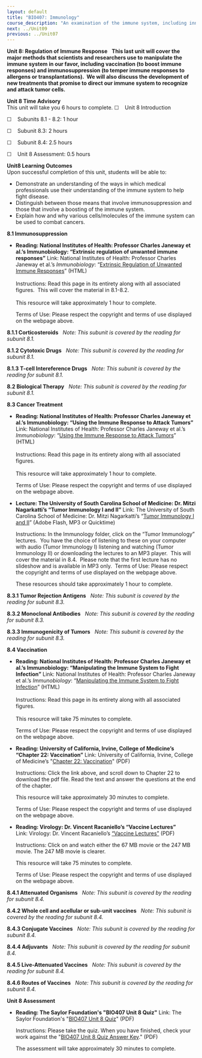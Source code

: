 ```yaml
---
layout: default
title: "BIO407: Immunology"
course_description: "An examination of the immune system, including innate and adaptive immunity, the cells involved in each of process of the immune system and their role in the immune response, and how antibodies are used to confer immunity for future potential exposures."
next: ../Unit09
previous: ../Unit07
---
```

**Unit 8: Regulation of Immune Response** <span id="8"></span> 
**This last unit will cover the major methods that scientists and
researchers use to manipulate the immune system in our favor, including
vaccination (to boost immune responses) and immunosuppression (to temper
immune responses to allergens or transplantations).  We will also
discuss the development of new treatments that promise to direct our
immune system to recognize and attack tumor cells.**

**Unit 8 Time Advisory**  
This unit will take you 6 hours to complete.
☐    Unit 8 Introduction

☐    Subunits 8.1 - 8.2: 1 hour

☐    Subunit 8.3: 2 hours

☐    Subunit 8.4: 2.5 hours

☐    Unit 8 Assessment: 0.5 hours

**Unit8 Learning Outcomes**  
Upon successful completion of this unit, students will be able to:

-   Demonstrate an understanding of the ways in which medical
    professionals use their understanding of the immune system to help
    fight disease.
-   Distinguish between those means that involve immunosuppression and
    those that involve a boosting of the immune system.
-   Explain how and why various cells/molecules of the immune system can
    be used to combat cancers.

**8.1 Immunosuppression** <span id="8.1"></span> 
-   **Reading: National Institutes of Health: Professor Charles Janeway
    et al.’s Immunobiology: “Extrinsic regulation of unwanted immune
    responses”**
    Link: National Institutes of Health: Professor Charles Janeway et
    al.’s *Immunobiology*: “[Extrinsic Regulation of Unwanted Immune
    Responses](http://www.ncbi.nlm.nih.gov/bookshelf/br.fcgi?book=imm&part=A2163)”
    (HTML)  
        
     Instructions: Read this page in its entirety along with all
    associated figures.  This will cover the material in 8.1-8.2.  
        
     This resource will take approximately 1 hour to complete.  
      
     Terms of Use: Please respect the copyright and terms of use
    displayed on the webpage above.

**8.1.1 Corticosteroids** <span id="8.1.1"></span> 
*Note: This subunit is covered by the reading for subunit 8.1.*

**8.1.2 Cytotoxic Drugs** <span id="8.1.2"></span> 
*Note: This subunit is covered by the reading for subunit 8.1.*

**8.1.3 T-cell Intereference Drugs** <span id="8.1.3"></span> 
*Note: This subunit is covered by the reading for subunit 8.1.*

**8.2 Biological Therapy** <span id="8.2"></span> 
*Note: This subunit is covered by the reading for subunit 8.1.*

**8.3 Cancer Treatment** <span id="8.3"></span> 
-   **Reading: National Institutes of Health: Professor Charles Janeway
    et al.’s Immunobiology: “Using the Immune Response to Attack
    Tumors”**
    Link: National Institutes of Health: Professor Charles Janeway et
    al.’s *Immunobiology*: “[Using the Immune Response to Attack
    Tumors](http://www.ncbi.nlm.nih.gov/bookshelf/br.fcgi?book=imm&part=A2184)”
    (HTML)  
        
     Instructions: Read this page in its entirety along with all
    associated figures.   
        
     This resource will take approximately 1 hour to complete.  
      
     Terms of Use: Please respect the copyright and terms of use
    displayed on the webpage above.

-   **Lecture: The University of South Carolina School of Medicine: Dr.
    Mitzi Nagarkatti’s “Tumor Immunology I and II”**
    Link: The University of South Carolina School of Medicine: Dr. Mitzi
    Nagarkatti’s “[Tumor Immunology I and
    II](http://media.med.sc.edu/microbiology2009/)” (Adobe Flash, MP3 or
    Quicktime)    
      
     Instructions: In the Immunology folder, click on the “Tumor
    Immunology” lectures.  You have the choice of listening to these on
    your computer with audio (Tumor Immunology I) listening and watching
    (Tumor Immunology II) or downloading the lectures to an MP3 player. 
    This will cover the material in 8.4.  Please note that the first
    lecture has no slideshow and is available in MP3 only.  Terms of
    Use: Please respect the copyright and terms of use displayed on the
    webpage above.  
      
     These resources should take approximately 1 hour to complete.

**8.3.1 Tumor Rejection Antigens** <span id="8.3.1"></span> 
*Note: This subunit is covered by the reading for subunit 8.3.*

**8.3.2 Monoclonal Antibodies** <span id="8.3.2"></span> 
*Note: This subunit is covered by the reading for subunit 8.3.*

**8.3.3 Immunogenicity of Tumors** <span id="8.3.3"></span> 
*Note: This subunit is covered by the reading for subunit 8.3.*

**8.4 Vaccination** <span id="8.4"></span> 
-   **Reading: National Institutes of Health: Professor Charles Janeway
    et al.’s Immunobiology: “Manipulating the Immune System to Fight
    Infection”**
    Link: National Institutes of Health: Professor Charles Janeway et
    al.’s *Immunobiology*: “[Manipulating the Immune System to Fight
    Infection](http://www.ncbi.nlm.nih.gov/bookshelf/br.fcgi?book=imm&part=A2202)”
    (HTML)  
        
     Instructions: Read this page in its entirety along with all
    associated figures.  
        
     This resource will take 75 minutes to complete.  
      
     Terms of Use: Please respect the copyright and terms of use
    displayed on the webpage above.

-   **Reading: University of California, Irvine, College of Medicine’s
    “Chapter 22: Vaccination”**
    Link: University of California, Irvine, College of Medicine’s
    "[Chapter 22:
    Vaccination](http://jeeves.mmg.uci.edu/immunology/CoreNotes/CoreNotes.htm)" (PDF)  
      
     Instructions: Click the link above, and scroll down to Chapter 22
    to download the pdf file. Read the text and answer the questions at
    the end of the chapter.  
      
     This resource will take approximately 30 minutes to complete.  
      
     Terms of Use: Please respect the copyright and terms of use
    displayed on the webpage above.

-   **Reading: Virology: Dr. Vincent Racaniello’s “Vaccine Lectures”**
    Link: Virology: Dr. Vincent Racaniello’s [“Vaccine
    Lectures”](http://www.virology.ws/2009/12/02/vaccines-lecture/) (PDF)  
      
     Instructions: Click on and watch either the 67 MB movie or the 247
    MB movie. The 247 MB movie is clearer.   
      
     This resource will take 75 minutes to complete.   
      
     Terms of Use: Please respect the copyright and terms of use
    displayed on the webpage above. 

**8.4.1 Attenuated Organisms** <span id="8.4.1"></span> 
*Note: This subunit is covered by the reading for subunit 8.4.*

**8.4.2 Whole cell and acellular or sub-unit vaccines** <span
id="8.4.2"></span> 
*Note: This subunit is covered by the reading for subunit 8.4.*

**8.4.3 Conjugate Vaccines** <span id="8.4.3"></span> 
*Note: This subunit is covered by the reading for subunit 8.4.*

**8.4.4 Adjuvants** <span id="8.4.4"></span> 
*Note: This subunit is covered by the reading for subunit 8.4.*

**8.4.5 Live-Attenuated Vaccines** <span id="8.4.5"></span> 
*Note: This subunit is covered by the reading for subunit 8.4.*

**8.4.6 Routes of Vaccines** <span id="8.4.6"></span> 
*Note: This subunit is covered by the reading for subunit 8.4.*

**Unit 8 Assessment** <span id="8.5"></span> 
-   **Reading: The Saylor Foundation's "BIO407 Unit 8 Quiz"**
    Link: The Saylor Foundation's "[BIO407 Unit 8
    Quiz](https://resources.saylor.org/archived/wp-content/uploads/2012/11/BIO407-Unit-8-Quiz-FINAL.pdf)"
    (PDF)  
      
     Instructions: Please take the quiz. When you have finished, check
    your work against the "[BIO407 Unit 8 Quiz Answer
    Key](https://resources.saylor.org/archived/wp-content/uploads/2012/11/BIO407-Unit-8-Quiz-Answer-Key-FINAL.pdf)."
    (PDF)  
      
     The assessment will take approximately 30 minutes to complete.   
      


